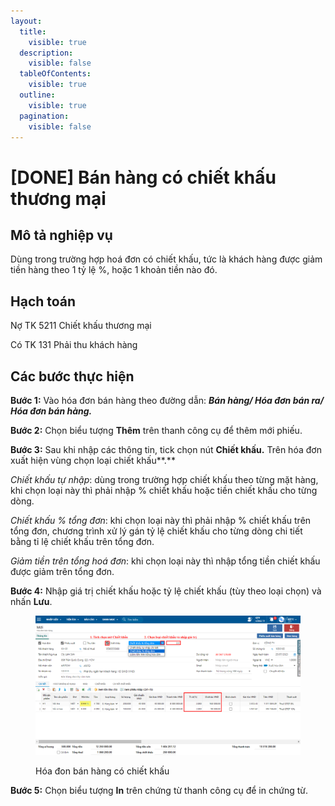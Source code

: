 ```yaml
---
layout:
  title:
    visible: true
  description:
    visible: false
  tableOfContents:
    visible: true
  outline:
    visible: true
  pagination:
    visible: false
---
```


# \[DONE] Bán hàng có chiết khấu thương mại

## Mô tả nghiệp vụ

Dùng trong trường hợp hoá đơn có chiết khấu, tức là khách hàng được giảm tiền hàng theo 1 tỷ lệ %, hoặc 1 khoản tiền nào đó.

## Hạch toán

Nợ TK 5211 Chiết khấu thương mại

Có TK 131 Phải thu khách hàng

## Các bước thực hiện

**Bước 1:** Vào hóa đơn bán hàng theo đường dẫn: _**Bán hàng/ Hóa đơn bán ra/ Hóa đơn bán hàng.**_

**Bước 2:** Chọn biểu tượng **Thêm** trên thanh công cụ để thêm mới phiếu.

**Bước 3:** Sau khi nhập các thông tin, tick chọn nút **Chiết khấu.** Trên hóa đơn xuất hiện vùng chọn loại chiết khấu**.**

_Chiết khấu tự nhập_: dùng trong trường hợp chiết khấu theo từng mặt hàng, khi chọn loại này thì phải nhập % chiết khấu hoặc tiền chiết khấu cho từng dòng.

_Chiết khấu % tổng đơn_: khi chọn loại này thì phải nhập % chiết khấu trên tổng đơn, chương trình xử lý gán tỷ lệ chiết khấu cho từng dòng chi tiết bằng tỉ lệ chiết khấu trên tổng đơn.

_Giảm tiền trên tổng hoá đơn_: khi chọn loại này thì nhập tổng tiền chiết khấu được giảm trên tổng đơn.

**Bước 4:** Nhập giá trị chiết khấu hoặc tỷ lệ chiết khấu (tùy theo loại chọn) và nhấn **Lưu**.

<figure><img src="../../.gitbook/assets/bán hàng có chiết khấu 01.png" alt=""><figcaption><p>Hóa đon bán hàng có chiết khấu</p></figcaption></figure>

**Bước 5:** Chọn biểu tượng **In** trên chứng từ thanh công cụ để in chứng từ.
